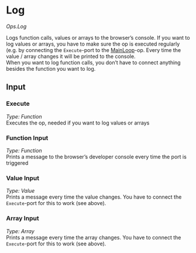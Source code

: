 # Log

*Ops.Log*  

Logs function calls, values or arrays to the browser’s console.
If you want to log values or arrays, you have to make sure the op is executed regularly (e.g. by connecting the `Execute`-port to the [MainLoop](../Ops.Gl.MainLoop/Ops.Gl.MainLoop.md)-op. Every time the value / array changes it will be printed to the console.  
When you want to log function calls, you don’t have to connect anything besides the function you want to log.

## Input

### Execute

*Type: Function*  
Executes the op, needed if you want to log values or arrays

### Function Input

*Type: Function*    
Prints a message to the browser’s developer console every time the port is triggered

### Value Input

*Type: Value*    
Prints a message every time the value changes. You have to connect the `Execute`-port for this to work (see above).

### Array Input

*Type: Array*    
Prints a message every time the array changes. You have to connect the `Execute`-port for this to work (see above).
